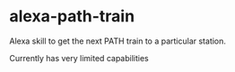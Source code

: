 # alexa-path-train

Alexa skill to get the next PATH train to a particular station.

Currently has very limited capabilities
